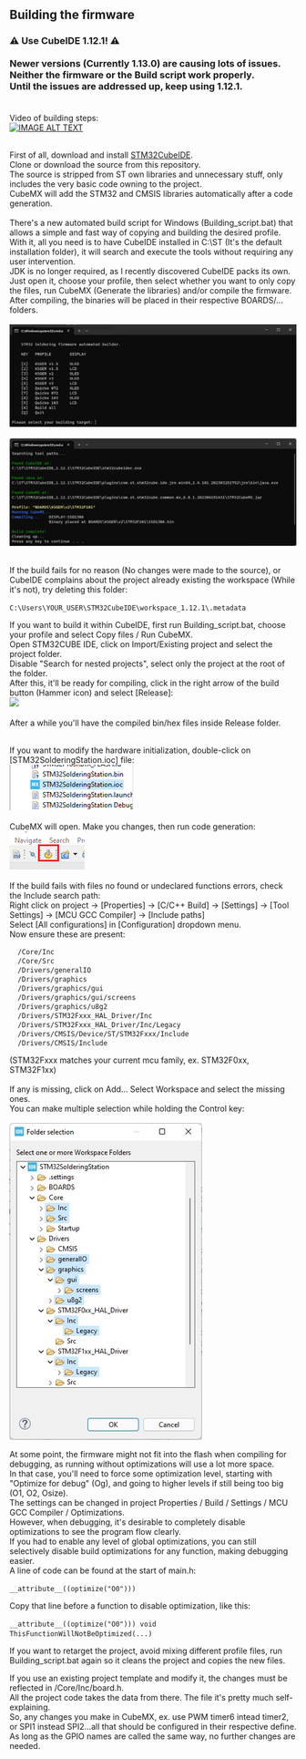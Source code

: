 ## Building the firmware

<h3>
⚠️ Use CubeIDE 1.12.1! ⚠️ <br><br>
Newer versions (Currently 1.13.0) are causing lots of issues.<br>
Neither the firmware or the Build script work properly.<br>
Until the issues are addressed up, keep using 1.12.1.<br><br>
</h3>


Video of building steps:<br>
[![IMAGE ALT TEXT](http://img.youtube.com/vi/8oeGVSSxudk/0.jpg)](https://www.youtube.com/watch?v=8oeGVSSxudk "Firmware build")<br><br>

First of all, download and install [STM32CubeIDE](https://www.st.com/en/development-tools/stm32cubeide.html).<br>
Clone or download the source from this repository.<br>
The source is stripped from ST own libraries and unnecessary stuff, only includes the very basic code owning to the project.<br>
CubeMX will add the STM32 and CMSIS libraries automatically after a code generation.<br><br>
There's a new automated build script for Windows (Building_script.bat) that allows a simple and fast way of copying and building the desired profile.<br>
With it, all you need is to have CubeIDE installed in C:\ST (It's the default installation folder), it will search and execute the tools without requiring any user intervention.<br>
JDK is no longer required, as I recently discovered CubeIDE packs its own.<br>
Just open it, choose your profile, then select whether you want to only copy the files, run CubeMX (Generate the libraries) and/or compile the firmware.<br>
After compiling, the binaries will be placed in their respective BOARDS/... folders.<br><br>
<img src="/Readme_files/build_script_0.png"><br><br>
<img src="/Readme_files/build_script_1.png"><br><br>

If the build fails for no reason (No changes were made to the source), or CubeIDE complains about the project already existing the workspace (While it's not), try deleting this folder:<br>

`C:\Users\YOUR_USER\STM32CubeIDE\workspace_1.12.1\.metadata` <br>

If you want to build it within CubeIDE, first run Building_script.bat, choose your profile and select Copy files / Run CubeMX.<br>
Open STM32CUBE IDE, click on Import/Existing project and select the project folder.<br>
Disable "Search for nested projects", select only the project at the root of the folder.<br>
After this, it'll be ready for compiling, click in the right arrow of the build button (Hammer icon) and select [Release]:<br>
<img src="/Readme_files/release.jpg"><br><br>
After a while you'll have the compiled bin/hex files inside Release folder.<br><br>

If you want to modify the hardware initialization, double-click on [STM32SolderingStation.ioc] file:<br>
<img src="/Readme_files/open_ioc.png"><br><br>
CubeMX will open. Make you changes, then run code generation:<br>
<img src="/Readme_files/gen.png"><br><br>
If the build fails with files no found or undeclared functions errors, check the Include search path:<br>
Right click on project -> [Properties] -> [C/C++ Build] -> [Settings] ->  [Tool Settings] -> [MCU GCC Compiler] -> [Include paths]<br>
Select [All configurations] in [Configuration] dropdown menu.<br>
Now ensure these are present:<br>

      /Core/Inc
      /Core/Src
      /Drivers/generalIO
      /Drivers/graphics
      /Drivers/graphics/gui
      /Drivers/graphics/gui/screens
      /Drivers/graphics/u8g2
      /Drivers/STM32Fxxx_HAL_Driver/Inc
      /Drivers/STM32Fxxx_HAL_Driver/Inc/Legacy
      /Drivers/CMSIS/Device/ST/STM32Fxxx/Include
      /Drivers/CMSIS/Include
      
(STM32Fxxx matches your current mcu family, ex. STM32F0xx, STM32F1xx)<br><br>
If any is missing, click on Add... Select Workspace and select the missing ones.<br>
You can make multiple selection  while holding the Control key:<br>      
<img src="/Readme_files/Includes.jpg">

At some point, the firmware might not fit into the flash when compiling for debugging, as running without optimizations will use a lot more space.<br>
In that case, you'll need to force some optimization level, starting with "Optimize for debug" (Og), and going to higher levels if still being too big (O1, O2, Osize).<br>
The settings can be changed in project Properties / Build / Settings / MCU GCC Compiler / Optimizations.<br>
However, when debugging, it's desirable to completely disable optimizations to see the program flow clearly.<br>
If you had to enable any level of global optimizations, you can still selectively disable build optimizations for any function, making debugging easier.<br>
A line of code can be found at the start of main.h:<br>

`__attribute__((optimize("O0")))`

Copy that line before a function to disable optimization, like this:<br>

`__attribute__((optimize("O0"))) void ThisFunctionWillNotBeOptimized(...)`
   

If you want to retarget the project, avoid mixing different profile files, run Building_script.bat again so it cleans the project and copies the new files.<br>

If you use an existing project template and modify it, the changes must be reflected in /Core/Inc/board.h.<br>
All the project code takes the data from there. The file it's pretty much self-explaining.<br>
So, any changes you make in CubeMX, ex. use PWM timer6 intead timer2, or SPI1 instead SPI2...all that should be configured in their respective define.<br>
As long as the GPIO names are called the same way, no further changes are needed.<br>
